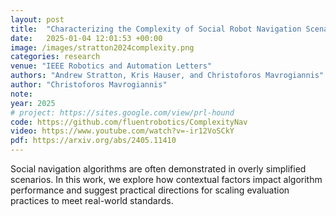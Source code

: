 ```yaml
---
layout: post
title:  "Characterizing the Complexity of Social Robot Navigation Scenarios"
date:   2025-01-04 12:01:53 +00:00
image: /images/stratton2024complexity.png
categories: research
venue: "IEEE Robotics and Automation Letters"
authors: "Andrew Stratton, Kris Hauser, and Christoforos Mavrogiannis"
author: "Christoforos Mavrogiannis"
note:
year: 2025
# project: https://sites.google.com/view/prl-hound
code: https://github.com/fluentrobotics/ComplexityNav
video: https://www.youtube.com/watch?v=-ir12VoSCkY
pdf: https://arxiv.org/abs/2405.11410
---
```

Social navigation algorithms are often demonstrated in overly simplified scenarios. In this work, we explore how contextual factors impact algorithm performance and suggest practical directions for scaling evaluation practices to meet real-world standards. 